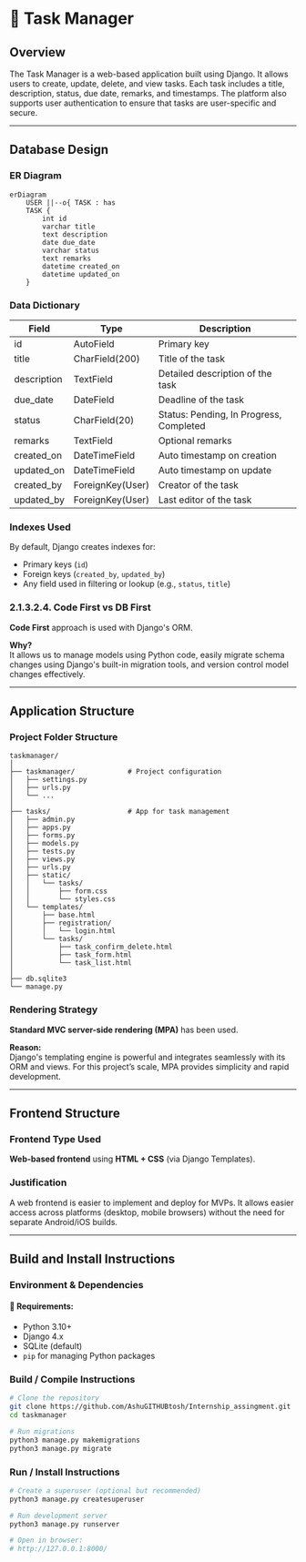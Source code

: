 
# 📝 Task Manager

## Overview

The Task Manager is a web-based application built using Django. It allows users to create, update, delete, and view tasks. Each task includes a title, description, status, due date, remarks, and timestamps. The platform also supports user authentication to ensure that tasks are user-specific and secure.

---

## Database Design

### ER Diagram

```mermaid
erDiagram
    USER ||--o{ TASK : has
    TASK {
        int id
        varchar title
        text description
        date due_date
        varchar status
        text remarks
        datetime created_on
        datetime updated_on
    }
```

### Data Dictionary

| Field        | Type          | Description                        |
|--------------|---------------|------------------------------------|
| id           | AutoField     | Primary key                        |
| title        | CharField(200)| Title of the task                  |
| description  | TextField     | Detailed description of the task   |
| due_date     | DateField     | Deadline of the task               |
| status       | CharField(20) | Status: Pending, In Progress, Completed |
| remarks      | TextField     | Optional remarks                   |
| created_on   | DateTimeField | Auto timestamp on creation         |
| updated_on   | DateTimeField | Auto timestamp on update           |
| created_by   | ForeignKey(User) | Creator of the task             |
| updated_by   | ForeignKey(User) | Last editor of the task         |

### Indexes Used

By default, Django creates indexes for:
- Primary keys (`id`)
- Foreign keys (`created_by`, `updated_by`)
- Any field used in filtering or lookup (e.g., `status`, `title`)

### 2.1.3.2.4. Code First vs DB First

**Code First** approach is used with Django's ORM.

**Why?**  
It allows us to manage models using Python code, easily migrate schema changes using Django's built-in migration tools, and version control model changes effectively.

---

## Application Structure

### Project Folder Structure

```
taskmanager/
│
├── taskmanager/             # Project configuration
│   ├── settings.py
│   ├── urls.py
│   └── ...
│
├── tasks/                   # App for task management
│   ├── admin.py
│   ├── apps.py
│   ├── forms.py
│   ├── models.py
│   ├── tests.py
│   ├── views.py
│   ├── urls.py
│   ├── static/
│   │   └── tasks/
│   │       ├── form.css
│   │       └── styles.css
│   └── templates/
│       ├── base.html
│       ├── registration/
│       │   └── login.html
│       └── tasks/
│           ├── task_confirm_delete.html
│           ├── task_form.html
│           └── task_list.html
│
├── db.sqlite3
└── manage.py
```

### Rendering Strategy

**Standard MVC server-side rendering (MPA)** has been used.

**Reason:**  
Django's templating engine is powerful and integrates seamlessly with its ORM and views. For this project’s scale, MPA provides simplicity and rapid development.

---

## Frontend Structure

### Frontend Type Used

**Web-based frontend** using **HTML + CSS** (via Django Templates).

### Justification

A web frontend is easier to implement and deploy for MVPs. It allows easier access across platforms (desktop, mobile browsers) without the need for separate Android/iOS builds.

---

## Build and Install Instructions

### Environment & Dependencies

#### 🔧 Requirements:
- Python 3.10+
- Django 4.x
- SQLite (default)
- `pip` for managing Python packages

### Build / Compile Instructions

```bash
# Clone the repository
git clone https://github.com/AshuGITHUBtosh/Internship_assingment.git
cd taskmanager

# Run migrations
python3 manage.py makemigrations
python3 manage.py migrate
```

### Run / Install Instructions

```bash
# Create a superuser (optional but recommended)
python3 manage.py createsuperuser

# Run development server
python3 manage.py runserver

# Open in browser:
# http://127.0.0.1:8000/
```
